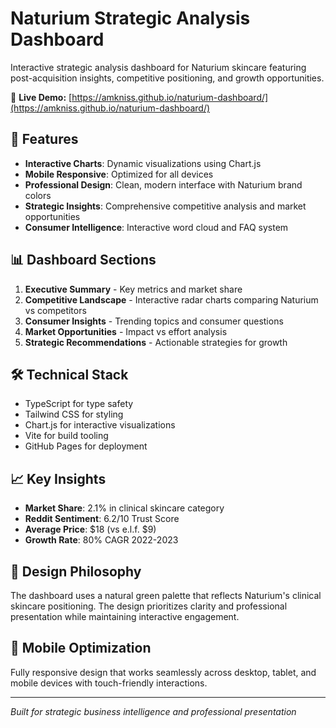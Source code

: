 # Naturium Strategic Analysis Dashboard

Interactive strategic analysis dashboard for Naturium skincare featuring post-acquisition insights, competitive positioning, and growth opportunities.

🚀 **Live Demo:** [https://amkniss.github.io/naturium-dashboard/](https://amkniss.github.io/naturium-dashboard/)

## 🎯 Features

- **Interactive Charts**: Dynamic visualizations using Chart.js
- **Mobile Responsive**: Optimized for all devices  
- **Professional Design**: Clean, modern interface with Naturium brand colors
- **Strategic Insights**: Comprehensive competitive analysis and market opportunities
- **Consumer Intelligence**: Interactive word cloud and FAQ system

## 📊 Dashboard Sections

1. **Executive Summary** - Key metrics and market share
2. **Competitive Landscape** - Interactive radar charts comparing Naturium vs competitors
3. **Consumer Insights** - Trending topics and consumer questions
4. **Market Opportunities** - Impact vs effort analysis
5. **Strategic Recommendations** - Actionable strategies for growth

## 🛠 Technical Stack

- TypeScript for type safety
- Tailwind CSS for styling
- Chart.js for interactive visualizations
- Vite for build tooling
- GitHub Pages for deployment

## 📈 Key Insights

- **Market Share**: 2.1% in clinical skincare category
- **Reddit Sentiment**: 6.2/10 Trust Score
- **Average Price**: $18 (vs e.l.f. $9)
- **Growth Rate**: 80% CAGR 2022-2023

## 🎨 Design Philosophy

The dashboard uses a natural green palette that reflects Naturium's clinical skincare positioning. The design prioritizes clarity and professional presentation while maintaining interactive engagement.

## 📱 Mobile Optimization

Fully responsive design that works seamlessly across desktop, tablet, and mobile devices with touch-friendly interactions.

---

*Built for strategic business intelligence and professional presentation*